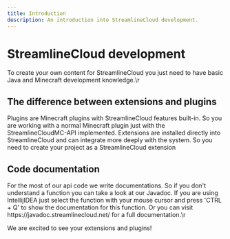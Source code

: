 ```yaml
---
title: Introduction
description: An introduction into StreamlineCloud development.
---
```


# StreamlineCloud development 

To create your own content for StreamlineCloud you just need to have basic Java and Minecraft development knowledge.\r

## The difference between extensions and plugins
Plugins are Minecraft plugins with StreamlineCloud features built-in. So you are working with a normal Minecraft plugin just with the StreamlineCloudMC-API implemented. Extensions are installed directly into StreamlineCloud and can integrate more deeply with the system. So you need to create your project as a StreamlineCloud extension

## Code documentation
For the most of our api code we write documentations. So if you don't understand a function you can take a look at our Javadoc. If you are using IntellijIDEA just select the function with your mouse cursor and press 'CTRL + Q' to show the documentation for this function. Or you can visit https:\/\/javadoc.streamlinecloud.net\/ for a full documentation.\r

We are excited to see your extensions and plugins!